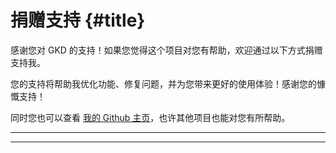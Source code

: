 # 捐赠支持 {#title}

感谢您对 GKD 的支持！如果您觉得这个项目对您有帮助，欢迎通过以下方式捐赠支持我。

您的支持将帮助我优化功能、修复问题，并为您带来更好的使用体验！感谢您的慷慨支持！

同时您也可以查看 [我的 Github 主页](https://github.com/lisonge)，也许其他项目也能对您有所帮助。

---

<GImg src="0046.png" />

---

<GImg src="0047.png" />
